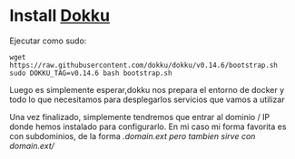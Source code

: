 # Install [Dokku](https://github.com/dokku/dokku)

Ejecutar como sudo:

```
wget https://raw.githubusercontent.com/dokku/dokku/v0.14.6/bootstrap.sh
sudo DOKKU_TAG=v0.14.6 bash bootstrap.sh
```

Luego es simplemente esperar,dokku nos prepara el entorno de docker y 
todo lo que necesitamos para desplegarlos servicios que vamos a utilizar 

Una vez finalizado, simplemente tendremos que entrar al dominio / IP 
donde hemos instalado para configurarlo. En mi caso mi forma favorita
es con subdominios, de la forma *.domain.ext pero tambien sirve con domain.ext/*
